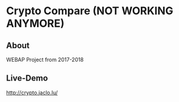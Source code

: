 # Crypto Compare (NOT WORKING ANYMORE)
## About
WEBAP Project from 2017-2018
## Live-Demo
http://crypto.jaclo.lu/
